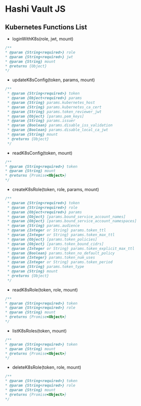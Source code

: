 # Hashi Vault JS

## Kubernetes Functions List

* loginWithK8s(role, jwt, mount)

```javascript
/**
* @param {String<required>} role
* @param {String<required>} jwt
* @param {String} mount
* @returns {Object}
*/
```

* updateK8sConfig(token, params, mount)

```javascript
/**
 * @param {String<required>} token
 * @param {Object<required>} params
 * @param {String} params.kubernetes_host
 * @param {String} params.kubernetes_ca_cert
 * @param {String} params.token_reviewer_jwt
 * @param {Object} [params.pem_keys]
 * @param {String} params.issuer
 * @param {Boolean} params.disable_iss_validation
 * @param {Boolean} params.disable_local_ca_jwt
 * @param {String} mount
 * @returns {Object}
 */
```

* readK8sConfig(token, mount)

```javascript
/**
* @param {String<required>} token
* @param {String} mount
* @returns {Promise<Object>}
*/
```

* createK8sRole(token, role, params, mount)

```javascript
/**
 * @param {String<required>} token
 * @param {String<required>} role
 * @param {Object<required>} params
 * @param {Object} [params.bound_service_account_names]
 * @param {Object} [params.bound_service_account_namespaces]
 * @param {String} params.audience
 * @param {Integer or String} params.token_ttl
 * @param {Integer or String} params.token_max_ttl
 * @param {Object} [params.token_policies]
 * @param {Object} [params.token_bound_cidrs]
 * @param {Integer or String} params.token_explicit_max_ttl
 * @param {Boolean} params.token_no_default_policy
 * @param {Integer} params.token_num_uses
 * @param {Integer or String} params.token_period
 * @param {String} params.token_type
 * @param {String} mount
 * @returns {Object}
 */
```

* readK8sRole(token, role, mount)

```javascript
/**
* @param {String<required>} token
* @param {String<required>} role
* @param {String} mount
* @returns {Promise<Object>}
*/
```

* listK8sRoles(token, mount)

```javascript
/**
* @param {String<required>} token
* @param {String} mount
* @returns {Promise<Object>}
*/
```

* deleteK8sRole(token, role, mount)

```javascript
/**
* @param {String<required>} token
* @param {String<required>} role
* @param {String} mount
* @returns {Promise<Object>}
*/
```
